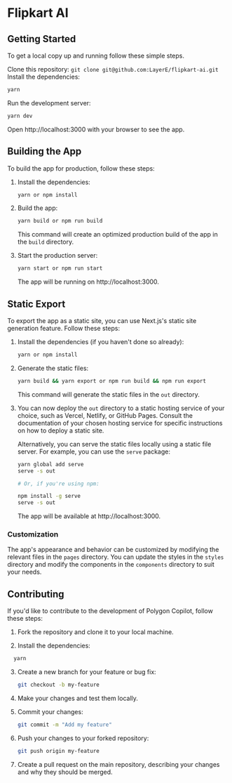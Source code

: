 # Flipkart AI

<!-- ## Description -->




## Getting Started

To get a local copy up and running follow these simple steps.

Clone this repository: `git clone git@github.com:LayerE/flipkart-ai.git`
Install the dependencies:
```bash
yarn
```

Run the development server:

```bash
yarn dev
```
Open http://localhost:3000 with your browser to see the app.


## Building the App

To build the app for production, follow these steps:

1. Install the dependencies:
   ```bash
   yarn or npm install
   ```

2. Build the app:
   ```bash
   yarn build or npm run build
   ```

   This command will create an optimized production build of the app in the `build` directory.

3. Start the production server:
   ```bash
   yarn start or npm run start
   ```

   The app will be running on http://localhost:3000.

## Static Export

To export the app as a static site, you can use Next.js's static site generation feature. Follow these steps:

1. Install the dependencies (if you haven't done so already):
   ```bash
   yarn or npm install
   ```

2. Generate the static files:
   ```bash
   yarn build && yarn export or npm run build && npm run export
   ```

   This command will generate the static files in the `out` directory.

3. You can now deploy the `out` directory to a static hosting service of your choice, such as Vercel, Netlify, or GitHub Pages. Consult the documentation of your chosen hosting service for specific instructions on how to deploy a static site.

   Alternatively, you can serve the static files locally using a static file server. For example, you can use the `serve` package:
   ```bash
   yarn global add serve 
   serve -s out

   # Or, if you're using npm:

   npm install -g serve
   serve -s out
   ```

   The app will be available at http://localhost:3000.

### Customization

The app's appearance and behavior can be customized by modifying the relevant files in the `pages` directory. You can update the styles in the `styles` directory and modify the components in the `components` directory to suit your needs.

## Contributing

If you'd like to contribute to the development of Polygon Copilot, follow these steps:

1. Fork the repository and clone it to your local machine.

2. Install the dependencies:
  
 ```bash
   yarn
   ```
   
3. Create a new branch for your feature or bug fix:
   ```bash
   git checkout -b my-feature
   ```

4. Make your changes and test them locally.

5. Commit your changes:
   ```bash
   git commit -m "Add my feature"
   ```

6. Push your changes to your forked repository:
   ```bash
   git push origin my-feature
   ```

7. Create a pull request on the main repository, describing your changes and why they should be merged.